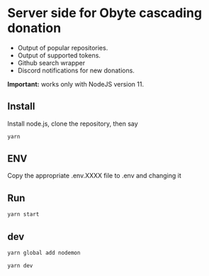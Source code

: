# Server side for Obyte cascading donation
- Output of popular repositories.
- Output of supported tokens.
- Github search wrapper
- Discord notifications for new donations.

**Important:** works only with NodeJS version 11.

## Install

Install node.js, clone the repository, then say

```sh
yarn
```

## ENV

Copy the appropriate .env.XXXX file to .env and changing it

## Run

```sh
yarn start
```

## dev

```sh
yarn global add nodemon

yarn dev
```